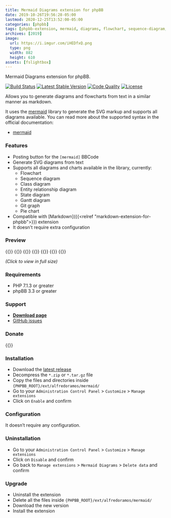 ```yaml
---
title: Mermaid Diagrams extension for phpBB
date: 2019-10-26T19:56:28-05:00
lastmod: 2020-12-25T13:52:00-05:00
categories: [phpbb]
tags: [phpbb-extension, mermaid, diagrams, flowchart, sequence-diagram, gantt-diagram, class-diagram, entity-relationship-diagram, state-diagram, git-graph, pie-chart, bbcode, svg]
archives: [2019]
image:
  url: https://i.imgur.com/iHEDfxQ.png
  type: png
  width: 882
  height: 610
assets: [fslightbox]
---
```

Mermaid Diagrams extension for phpBB.

[![Build Status](https://img.shields.io/github/workflow/status/AlfredoRamos/phpbb-ext-mermaid/GitHub%20Actions%20CI?style=flat-square)](https://github.com/AlfredoRamos/phpbb-ext-mermaid/actions)
[![Latest Stable Version](https://img.shields.io/github/tag/AlfredoRamos/phpbb-ext-mermaid.svg?label=stable&style=flat-square)](https://github.com/AlfredoRamos/phpbb-ext-mermaid/releases)
[![Code Quality](https://img.shields.io/codacy/grade/6ca752c34b9d4b66b7eb1c5de12af765.svg?style=flat-square)](https://app.codacy.com/gh/AlfredoRamos/phpbb-ext-mermaid/dashboard)
[![License](https://img.shields.io/github/license/AlfredoRamos/phpbb-ext-mermaid.svg?style=flat-square)](https://raw.githubusercontent.com/AlfredoRamos/phpbb-ext-mermaid/master/license.txt)

Allows you to generate diagrams and flowcharts from text in a similar manner as markdown.

It uses the [mermaid](https://github.com/mermaid-js/mermaid) library to generate the SVG markup and supports all diagrams available. You can read more about the supported syntax in the official documentation:

- [mermaid](https://mermaid-js.github.io/mermaid/)

<!--more-->
### Features

- Posting button for the `[mermaid]` BBCode
- Generate SVG diagrams from text
- Supports all diagrams and charts available in the library, currently:
	- Flowchart
	- Sequence diagram
	- Class diagram
	- Entity relationship diagram
	- State diagram
	- Gantt diagram
	- Git graph
	- Pie chart
- Compatible with [Markdown]({{<relref "markdown-extension-for-phpbb">}}) extension
- It doesn't require extra configuration

### Preview

{{<preview src="https://i.imgur.com/5jhoiqgb.png" link="https://i.imgur.com/5jhoiqg.png" alt="Flowchart">}}
{{<preview src="https://i.imgur.com/QPVhPuhb.png" link="https://i.imgur.com/QPVhPuh.png" alt="Sequence diagram">}}
{{<preview src="https://i.imgur.com/C1qOugrb.png" link="https://i.imgur.com/C1qOugr.png" alt="Gantt diagram">}}
{{<preview src="https://i.imgur.com/iHEDfxQb.png" link="https://i.imgur.com/iHEDfxQ.png" alt="Class diagram">}}
{{<preview src="https://i.imgur.com/jbZzc2Pb.png" link="https://i.imgur.com/jbZzc2P.png" alt="Entity relationship diagram">}}
{{<preview src="https://i.imgur.com/hDGmUm9b.png" link="https://i.imgur.com/hDGmUm9.png" alt="State diagram">}}
{{<preview src="https://i.imgur.com/WP7uiQwb.png" link="https://i.imgur.com/WP7uiQw.png" alt="Pie chart">}}

*(Click to view in full size)*

### Requirements

- PHP 7.1.3 or greater
- phpBB 3.3 or greater

### Support

- [**Download page**](https://www.phpbb.com/community/viewtopic.php?t=2527586)
- [GitHub issues](https://github.com/AlfredoRamos/phpbb-ext-mermaid/issues)

### Donate

{{<donate>}}

### Installation

- Download the [latest release](https://github.com/AlfredoRamos/phpbb-ext-mermaid/releases)
- Decompress the `*.zip` or `*.tar.gz` file
- Copy the files and directories inside `{PHPBB_ROOT}/ext/alfredoramos/mermaid/`
- Go to your `Administration Control Panel` > `Customize` > `Manage extensions`
- Click on `Enable` and confirm

### Configuration

It doesn’t require any configuration.

### Uninstallation

- Go to your `Administration Control Panel` > `Customize` > `Manage extensions`
- Click on `Disable` and confirm
- Go back to `Manage extensions` > `Mermaid Diagrams` > `Delete data` and confirm

### Upgrade

- Uninstall the extension
- Delete all the files inside `{PHPBB_ROOT}/ext/alfredoramos/mermaid/`
- Download the new version
- Install the extension
